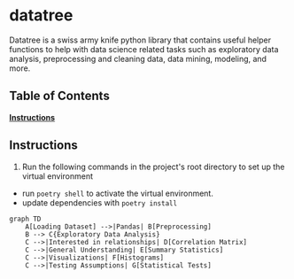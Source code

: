 # datatree
Datatree is a swiss army knife python library that contains useful helper functions to help with data science related tasks such as exploratory data analysis, preprocessing and cleaning data, data mining, modeling, and more.

## Table of Contents
[**Instructions**](#instructions)

## Instructions

1. Run the following commands in the project's root directory to set up the virtual environment
+ run `poetry shell` to activate the virtual environment.
+ update dependencies with `poetry install`

```mermaid
graph TD
    A[Loading Dataset] -->|Pandas| B[Preprocessing]
    B --> C{Exploratory Data Analysis}
    C -->|Interested in relationships| D[Correlation Matrix]
    C -->|General Understanding| E[Summary Statistics]
    C -->|Visualizations| F[Histograms]
    C -->|Testing Assumptions| G[Statistical Tests]
```
